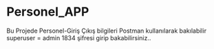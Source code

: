 # Personel_APP
Bu Projede Personel-Giriş Çıkış bilgileri Postman kullanılarak bakılabilir
superuser = admin 1834 şifresi girip bakabilirsiniz..
